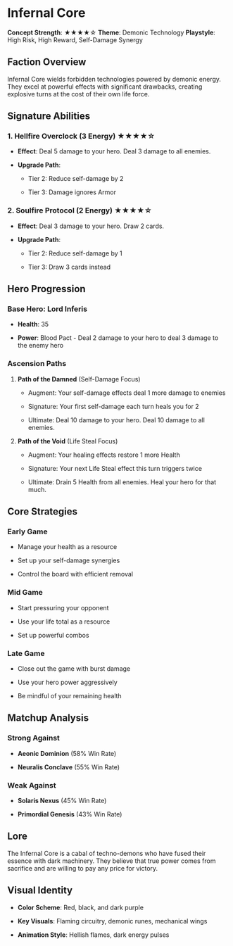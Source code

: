# Infernal Core

**Concept Strength**: ★★★★☆
**Theme**: Demonic Technology
**Playstyle**: High Risk, High Reward, Self-Damage Synergy

## Faction Overview

Infernal Core wields forbidden technologies powered by demonic energy. They excel at powerful effects with significant drawbacks, creating explosive turns at the cost of their own life force.

## Signature Abilities

### 1. Hellfire Overclock (3 Energy) ★★★★☆

- **Effect**: Deal 5 damage to your hero. Deal 3 damage to all enemies.

- **Upgrade Path**:

  - Tier 2: Reduce self-damage by 2

  - Tier 3: Damage ignores Armor

### 2. Soulfire Protocol (2 Energy) ★★★★☆

- **Effect**: Deal 3 damage to your hero. Draw 2 cards.

- **Upgrade Path**:

  - Tier 2: Reduce self-damage by 1

  - Tier 3: Draw 3 cards instead

## Hero Progression

### Base Hero: Lord Inferis

- **Health**: 35

- **Power**: Blood Pact - Deal 2 damage to your hero to deal 3 damage to the enemy hero

### Ascension Paths

1. **Path of the Damned** (Self-Damage Focus)

   - Augment: Your self-damage effects deal 1 more damage to enemies

   - Signature: Your first self-damage each turn heals you for 2

   - Ultimate: Deal 10 damage to your hero. Deal 10 damage to all enemies.

2. **Path of the Void** (Life Steal Focus)

   - Augment: Your healing effects restore 1 more Health

   - Signature: Your next Life Steal effect this turn triggers twice

   - Ultimate: Drain 5 Health from all enemies. Heal your hero for that much.

## Core Strategies

### Early Game

- Manage your health as a resource

- Set up your self-damage synergies

- Control the board with efficient removal

### Mid Game

- Start pressuring your opponent

- Use your life total as a resource

- Set up powerful combos

### Late Game

- Close out the game with burst damage

- Use your hero power aggressively

- Be mindful of your remaining health

## Matchup Analysis

### Strong Against

- **Aeonic Dominion** (58% Win Rate)

- **Neuralis Conclave** (55% Win Rate)

### Weak Against

- **Solaris Nexus** (45% Win Rate)

- **Primordial Genesis** (43% Win Rate)

## Lore

The Infernal Core is a cabal of techno-demons who have fused their essence with dark machinery. They believe that true power comes from sacrifice and are willing to pay any price for victory.

## Visual Identity

- **Color Scheme**: Red, black, and dark purple

- **Key Visuals**: Flaming circuitry, demonic runes, mechanical wings

- **Animation Style**: Hellish flames, dark energy pulses

